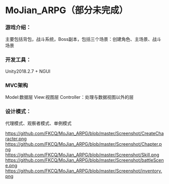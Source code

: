 # MoJian_ARPG（部分未完成）

### 游戏介绍：
主要包括背包，战斗系统，Boss副本，包括三个场景：创建角色、主场景、战斗场景

### 开发工具：
Unity2018.2.7 + NGUI

### MVC架构
Model:数据层
View:视图层
Controller：处理与数据视图以外的层

### 设计模式：
代理模式、观察者模式、单例模式

https://github.com/FKCQ/MoJian_ARPG/blob/master/Screenshot/CreateCharacter.png
https://github.com/FKCQ/MoJian_ARPG/blob/master/Screenshot/Chapter.png
https://github.com/FKCQ/MoJian_ARPG/blob/master/Screenshot/Skill.png
https://github.com/FKCQ/MoJian_ARPG/blob/master/Screenshot/battleScene.png
https://github.com/FKCQ/MoJian_ARPG/blob/master/Screenshot/inventory.png
